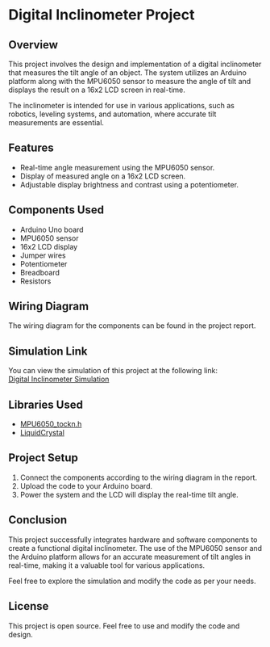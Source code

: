 # Digital Inclinometer Project

## Overview
This project involves the design and implementation of a digital inclinometer that measures the tilt angle of an object. The system utilizes an Arduino platform along with the MPU6050 sensor to measure the angle of tilt and displays the result on a 16x2 LCD screen in real-time.

The inclinometer is intended for use in various applications, such as robotics, leveling systems, and automation, where accurate tilt measurements are essential.

## Features
- Real-time angle measurement using the MPU6050 sensor.
- Display of measured angle on a 16x2 LCD screen.
- Adjustable display brightness and contrast using a potentiometer.

## Components Used
- Arduino Uno board
- MPU6050 sensor
- 16x2 LCD display
- Jumper wires
- Potentiometer
- Breadboard
- Resistors

## Wiring Diagram
The wiring diagram for the components can be found in the project report.

## Simulation Link
You can view the simulation of this project at the following link:  
[Digital Inclinometer Simulation](https://wokwi.com/projects/417453145151233025)

## Libraries Used
- [MPU6050_tockn.h](https://github.com/Tockn/MPU6050)
- [LiquidCrystal](https://www.arduino.cc/en/Reference/LiquidCrystal)

## Project Setup
1. Connect the components according to the wiring diagram in the report.
2. Upload the code to your Arduino board.
3. Power the system and the LCD will display the real-time tilt angle.

## Conclusion
This project successfully integrates hardware and software components to create a functional digital inclinometer. The use of the MPU6050 sensor and the Arduino platform allows for an accurate measurement of tilt angles in real-time, making it a valuable tool for various applications.

Feel free to explore the simulation and modify the code as per your needs.

## License
This project is open source. Feel free to use and modify the code and design.

